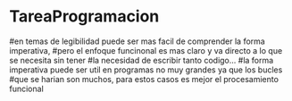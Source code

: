 # TareaProgramacion
#en temas de legibilidad puede ser mas facil de comprender la forma imperativa,
#pero el enfoque funcinonal es mas claro y va directo a lo que se necesita sin tener 
#la necesidad de escribir tanto codigo...
#la forma imperativa puede ser util en programas no muy grandes ya que los bucles 
#que se harian son muchos, para estos casos es mejor el procesamiento funcional